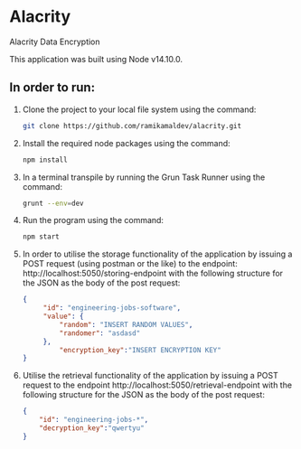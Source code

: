 # Alacrity

Alacrity Data Encryption

This application was built using Node v14.10.0.

##  In order to run:

1. Clone the project to your local file system using the command:
    ```bash
    git clone https://github.com/ramikamaldev/alacrity.git
    ```
2. Install the required node packages using the command: 
    ```bash
    npm install
    ```
3. In a terminal transpile by running the Grun Task Runner using the command:
   ```bash
   grunt --env=dev
   ```
4. Run the program using the command:
   ```bash
   npm start
   ```
5. In order to utilise the storage functionality of the application by issuing a POST request (using postman or the like) to the endpoint: http://localhost:5050/storing-endpoint
   with the following structure for the JSON as the body of the post request:
   ```json
   {
        "id": "engineering-jobs-software",
        "value": {
            "random": "INSERT RANDOM VALUES",
            "randomer": "asdasd"
        },
            "encryption_key":"INSERT ENCRYPTION KEY"
   }
   ```
6. Utilise the retrieval functionality of the application by issuing a POST request to the endpoint http://localhost:5050/retrieval-endpoint
   with the following structure for the JSON as the body of the post request:
   ```json
   {
       "id": "engineering-jobs-*",
       "decryption_key":"qwertyu"
   }
   ```
